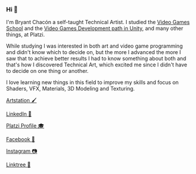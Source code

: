 ### Hi 👋

I'm Bryant Chacón a self-taught Technical Artist. I studied the [Video Games School](https://platzi.com/p/bryantchacon/ruta/42-videojuegos/diploma/detalle/) and the [Video Games Development path in Unity](https://platzi.com/p/bryantchacon/ruta/16-desarrollo-unity/diploma/detalle/), and many other things, at Platzi.

While studying I was interested in both art and video game programming and didn't know which to decide on, but the more I advanced the more I saw that to achieve better results I had to know something about both and that's how I discovered Technical Art, which excited me since I didn't have to decide on one thing or another.

I love learning new things in this field to improve my skills and focus on Shaders, VFX, Materials, 3D Modeling and Texturing.

[Artstation 🖌](https://www.artstation.com/bryantchacon)

[LinkedIn 📄](https://www.linkedin.com/in/bryantchacon/)

[Platzi Profile 🎓](https://platzi.com/p/bryantchacon/)

[Facebook 📘](https://www.facebook.com/bryantchacon)

[Instagram 📷](https://www.instagram.com/bryantchacon_/)

[Linktree 🌲](https://linktr.ee/bryantchacon)

